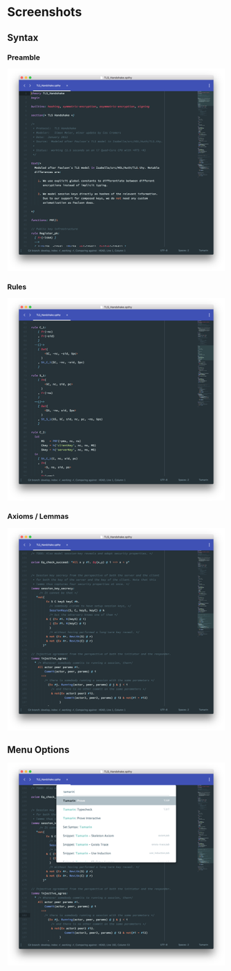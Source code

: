 # Screenshots

## Syntax

### Preamble

![Preamble](img/preamble.png "Preamble")

### Rules

![Rules](img/rule.png "Rules")

### Axioms / Lemmas

![Lemmas](img/lemma.png "Lemmas")

## Menu Options

![Menu](img/menu.png "Menu")
